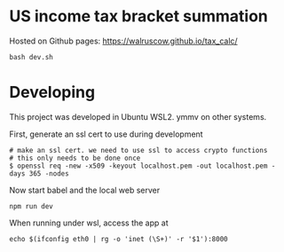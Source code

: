 # US income tax bracket summation

Hosted on Github pages: https://walruscow.github.io/tax_calc/

```
bash dev.sh
```

# Developing

This project was developed in Ubuntu WSL2. ymmv on other systems.

First, generate an ssl cert to use during development
```
# make an ssl cert. we need to use ssl to access crypto functions
# this only needs to be done once
$ openssl req -new -x509 -keyout localhost.pem -out localhost.pem -days 365 -nodes
```

Now start babel and the local web server
```
npm run dev
```

When running under wsl, access the app at
```
echo $(ifconfig eth0 | rg -o 'inet (\S+)' -r '$1'):8000
```
